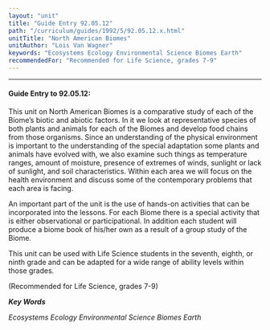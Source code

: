 ```yaml
---
layout: "unit"
title: "Guide Entry 92.05.12"
path: "/curriculum/guides/1992/5/92.05.12.x.html"
unitTitle: "North American Biomes"
unitAuthor: "Lois Van Wagner"
keywords: "Ecosystems Ecology Environmental Science Biomes Earth"
recommendedFor: "Recommended for Life Science, grades 7-9"
---
```

<body>
<hr/>
 <h4>
  Guide Entry to 92.05.12:
 </h4>
 This unit on North American Biomes is a comparative study of each of the Biome’s biotic and abiotic factors. In it we look at representative species of both plants and animals for each of the Biomes and develop food chains from those organisms. Since an understanding of the physical environment is important to the understanding of the special adaptation some plants and animals have evolved with, we also examine such things as temperature ranges, amount of moisture, presence of extremes of winds, sunlight or lack of sunlight, and soil characteristics. Within each area we will focus on the health environment and discuss some of the contemporary problems that each area is facing.
 <p>
  An important part of the unit is the use of hands-on activities that can be incorporated into the lessons. For each Biome there is a special activity that is either observational or participational. In addition each student will produce a biome book of his/her own as a result of a group study of the Biome.
 </p>
 <p>
  This unit can be used with Life Science students in the seventh, eighth, or ninth grade and can be adapted for a wide range of ability levels within those grades.
 </p>
 <p>
  (Recommended for Life Science, grades 7-9)
 </p>
<p>
  <b>
   <i>
    Key Words
   </i>
  </b>
  <br/>
 </p>
 <p>
  <i>
   Ecosystems Ecology Environmental Science Biomes Earth
  </i>
 </p>

</body>